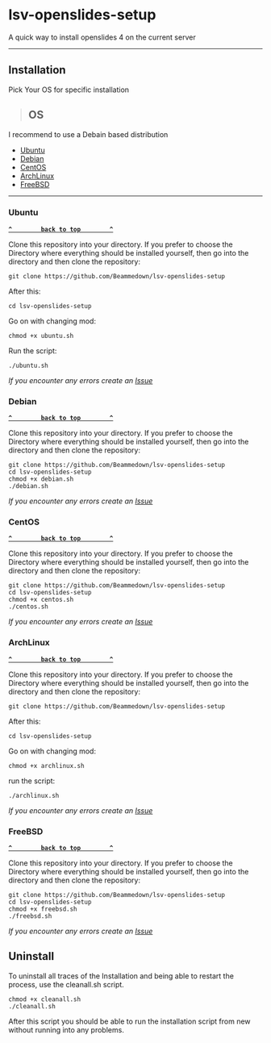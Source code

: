 # lsv-openslides-setup

A quick way to install openslides 4 on the current server

---

## Installation

Pick Your OS for specific installation

>## OS

I recommend to use a Debain based distribution

- [Ubuntu](#ubuntu)
- [Debian](#debian)
- [CentOS](#centos)
- [ArchLinux](#archlinux)
- [FreeBSD](#freebsd)

---

### Ubuntu

**[`^        back to top        ^`](#os)**

Clone this repository into your directory. If you prefer to choose the Directory where everything should be installed yourself, then go into the directory and then clone the repository:

    git clone https://github.com/Beammedown/lsv-openslides-setup

After this:

    cd lsv-openslides-setup

Go on with changing mod:

    chmod +x ubuntu.sh

Run the script:

    ./ubuntu.sh

_If you encounter any errors create an [Issue](https://github.com/Beammedown/lsv-openslides-installer/issues/new/choose/)_

### Debian

**[`^        back to top        ^`](#os)**

Clone this repository into your directory. If you prefer to choose the Directory where everything should be installed yourself, then go into the directory and then clone the repository:

    git clone https://github.com/Beammedown/lsv-openslides-setup
    cd lsv-openslides-setup
    chmod +x debian.sh
    ./debian.sh

_If you encounter any errors create an [Issue](https://github.com/Beammedown/lsv-openslides-installer/issues/new/choose/)_

### CentOS

**[`^        back to top        ^`](#os)**

Clone this repository into your directory. If you prefer to choose the Directory where everything should be installed yourself, then go into the directory and then clone the repository:

    git clone https://github.com/Beammedown/lsv-openslides-setup
    cd lsv-openslides-setup
    chmod +x centos.sh
    ./centos.sh

_If you encounter any errors create an [Issue](https://github.com/Beammedown/lsv-openslides-installer/issues/new/choose/)_

### ArchLinux

**[`^        back to top        ^`](#os)**

Clone this repository into your directory. If you prefer to choose the Directory where everything should be installed yourself, then go into the directory and then clone the repository:

    git clone https://github.com/Beammedown/lsv-openslides-setup

After this:

    cd lsv-openslides-setup

Go on with changing mod:

    chmod +x archlinux.sh

run the script:

    ./archlinux.sh

_If you encounter any errors create an [Issue](https://github.com/Beammedown/lsv-openslides-installer/issues/new/choose/)_

### FreeBSD

**[`^        back to top        ^`](#os)**

Clone this repository into your directory. If you prefer to choose the Directory where everything should be installed yourself, then go into the directory and then clone the repository:

    git clone https://github.com/Beammedown/lsv-openslides-setup
    cd lsv-openslides-setup
    chmod +x freebsd.sh
    ./freebsd.sh

_If you encounter any errors create an [Issue](https://github.com/Beammedown/lsv-openslides-installer/issues/new/choose/)_

## Uninstall

To uninstall all traces of the Installation and being able to restart the process, use the cleanall.sh script.

    chmod +x cleanall.sh
    ./cleanall.sh

After this script you should be able to run the installation script from new without running into any problems.
